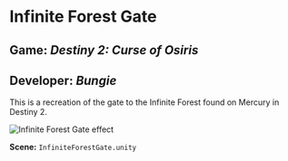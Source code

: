 # Infinite Forest Gate
## Game: *Destiny 2: Curse of Osiris*
## Developer: *Bungie*
This is a recreation of the gate to the Infinite Forest found on Mercury in Destiny 2.

![Infinite Forest Gate effect](../../previews/InfiniteForestGate.gif)

**Scene:**
`InfiniteForestGate.unity`